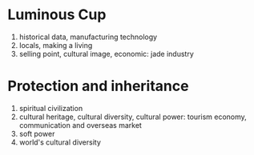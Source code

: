 # Luminous Cup
1. historical data, manufacturing technology
2. locals, making a living
3. selling point, cultural image, economic: jade industry

# Protection and inheritance 
1. spiritual civilization
2. cultural heritage, cultural diversity, cultural power: tourism economy, communication and overseas market
3. soft power
4. world's cultural diversity